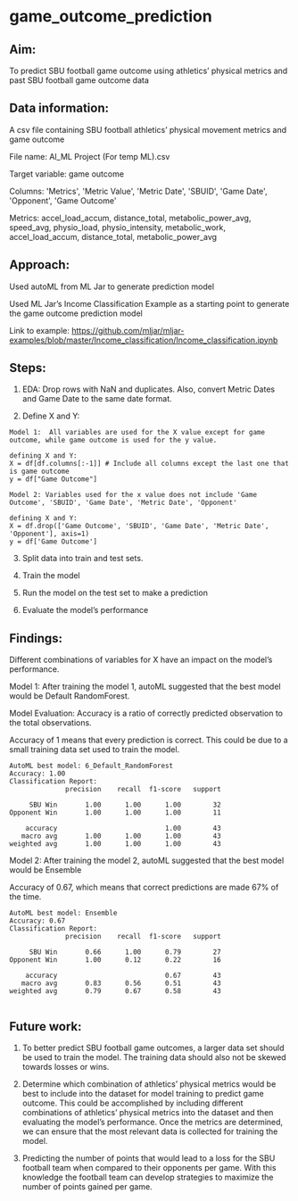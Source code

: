 # game_outcome_prediction
 
## Aim: 
To predict SBU football game outcome using athletics’ physical metrics and past SBU football game outcome data

## Data information:
A csv file containing SBU football athletics’ physical movement metrics and game outcome 

File name: AI_ML Project (For temp ML).csv

Target variable: game outcome

Columns: 'Metrics', 'Metric Value', 'Metric Date', 'SBUID', 'Game Date', 'Opponent', 'Game Outcome'

Metrics: accel_load_accum, distance_total, metabolic_power_avg, speed_avg,  physio_load, physio_intensity, metabolic_work, accel_load_accum, distance_total, metabolic_power_avg

## Approach:
Used autoML from ML Jar to generate prediction model

Used ML Jar’s Income Classification Example as a starting point to generate the game outcome prediction model 

Link to example:
https://github.com/mljar/mljar-examples/blob/master/Income_classification/Income_classification.ipynb

## Steps:

1. EDA:  Drop rows with NaN and duplicates. Also, convert Metric Dates and Game Date to the same date format.

2. Define X and Y:

```
Model 1:  All variables are used for the X value except for game outcome, while game outcome is used for the y value.

defining X and Y:
X = df[df.columns[:-1]] # Include all columns except the last one that is game outcome
y = df["Game Outcome"]

```


```
Model 2: Variables used for the x value does not include 'Game Outcome', 'SBUID', 'Game Date', 'Metric Date', 'Opponent'

defining X and Y:
X = df.drop(['Game Outcome', 'SBUID', 'Game Date', 'Metric Date', 'Opponent'], axis=1)
y = df['Game Outcome']

```

3. Split data into train and test sets.  

4. Train the model 

5. Run the model on the test set to make a prediction

6. Evaluate the model’s performance


## Findings: 

Different combinations of variables for X have an impact on the model’s performance. 

Model 1:
After training the model 1, autoML suggested that the best model would be Default RandomForest.

Model Evaluation:
Accuracy is a ratio of correctly predicted observation to the total observations.

Accuracy of 1 means that every prediction is correct.  This could be due to a small training data set used to train the model.  


```
AutoML best model: 6_Default_RandomForest
Accuracy: 1.00
Classification Report:
              precision    recall  f1-score   support

     SBU Win       1.00      1.00      1.00        32
Opponent Win       1.00      1.00      1.00        11

    accuracy                           1.00        43
   macro avg       1.00      1.00      1.00        43
weighted avg       1.00      1.00      1.00        43

```


Model 2:
After training the model 2, autoML suggested that the best model would be Ensemble

Accuracy of 0.67, which means that correct predictions are made 67% of the time.

```
AutoML best model: Ensemble
Accuracy: 0.67
Classification Report:
              precision    recall  f1-score   support

     SBU Win       0.66      1.00      0.79        27
Opponent Win       1.00      0.12      0.22        16

    accuracy                           0.67        43
   macro avg       0.83      0.56      0.51        43
weighted avg       0.79      0.67      0.58        43


```

## Future work:
1. To better predict SBU football game outcomes, a larger data set should be used to train the model. The training data should also not be skewed towards losses or wins.  

2. Determine which combination of athletics’ physical metrics would be best to include into the dataset for model training to predict game outcome. This could be accomplished by including different combinations of athletics’ physical metrics into the dataset and then evaluating the model’s performance. Once the metrics are determined, we can ensure that the most relevant data is collected for training the model.

3. Predicting the number of points that would lead to a loss for the SBU football team when compared to their opponents per game. With this knowledge the football team can develop strategies to maximize the number of points gained per game.


